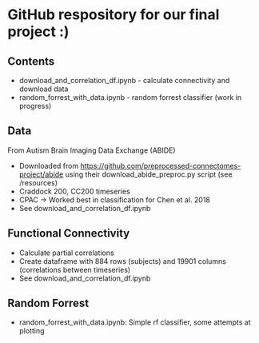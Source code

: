 # GitHub respository for our final project :)

## Contents
- download_and_correlation_df.ipynb - calculate connectivity and download data
- random_forrest_with_data.ipynb - random forrest classifier (work in progress)

## Data
From Autism Brain Imaging Data Exchange (ABIDE)
- Downloaded from https://github.com/preprocessed-connectomes-project/abide using their download_abide_preproc.py script (see /resources)
- Craddock 200, CC200 timeseries 
- CPAC → Worked best in classification for Chen et al. 2018
- See download_and_correlation_df.ipynb 

## Functional Connectivity
- Calculate partial correlations
- Create dataframe with 884 rows (subjects) and 19901 columns (correlations between timeseries)
- See download_and_correlation_df.ipynb

## Random Forrest
- random_forrest_with_data.ipynb: Simple rf classifier, some attempts at plotting

